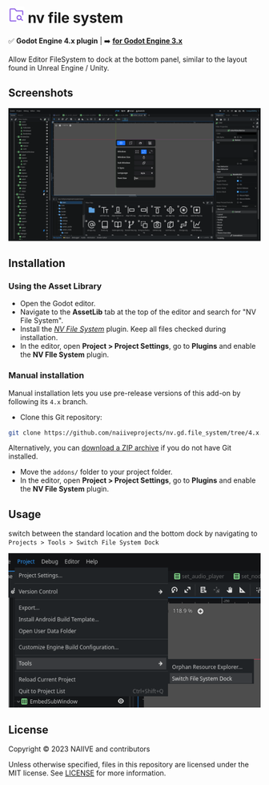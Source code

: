 # <img src="./assets/icon.svg" width="32" height="32"> nv file system

✅ **Godot Engine 4.x plugin** | ➡️ [**for Godot Engine 3.x**](https://github.com/naiiveprojects/nv.gd.file_system/tree/3.x)

Allow Editor FileSystem to dock at the bottom panel, similar to the layout found in Unreal Engine / Unity.

## Screenshots

![editor_full](/assets/editor_full_4.x.png)

## Installation

### Using the Asset Library

- Open the Godot editor.
- Navigate to the **AssetLib** tab at the top of the editor and search for
  "NV File System".
- Install the
  [*NV File System*](https://godotengine.org/asset-library/asset/)
  plugin. Keep all files checked during installation.
- In the editor, open **Project > Project Settings**, go to **Plugins**
  and enable the **NV FIle System** plugin.

### Manual installation

Manual installation lets you use pre-release versions of this add-on by
following its `4.x` branch.

- Clone this Git repository:

```bash
git clone https://github.com/naiiveprojects/nv.gd.file_system/tree/4.x.git
```

Alternatively, you can
[download a ZIP archive](https://github.com/naiiveprojects/nv.gd.file_system/archive/master.zip)
if you do not have Git installed.

- Move the `addons/` folder to your project folder.
- In the editor, open **Project > Project Settings**, go to **Plugins**
  and enable the **NV File System** plugin.

## Usage

switch between the standard location and the bottom dock by navigating to `Projects > Tools > Switch File System Dock`

![menu_item](/assets/menu_item_4.x.png)

## License

Copyright © 2023 NAIIVE and contributors

Unless otherwise specified, files in this repository are licensed under the
MIT license. See [LICENSE](LICENSE) for more information.
